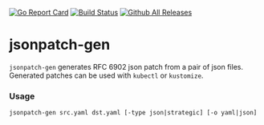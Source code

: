 [![Go Report Card](https://goreportcard.com/badge/gomodules.xyz/jsonpatch-gen)](https://goreportcard.com/report/gomodules.xyz/jsonpatch-gen)
[![Build Status](https://github.com/gomodules/jsonpatch-gen/workflows/CI/badge.svg)](https://github.com/gomodules/jsonpatch-gen/actions?workflow=CI)
[![Github All Releases](https://img.shields.io/github/downloads/gomodules/jsonpatch-gen/total.svg)](https://github.com/gomodules/jsonpatch-gen/releases)

# jsonpatch-gen
`jsonpatch-gen` generates RFC 6902 json patch from  a pair of json files. Generated patches can be used with `kubectl` or `kustomize`.

### Usage

```console
jsonpatch-gen src.yaml dst.yaml [-type json|strategic] [-o yaml|json]
```
